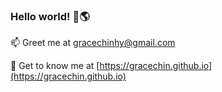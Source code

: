 ### Hello world! 👋🌎

📫 Greet me at gracechinhy@gmail.com

🔭 Get to know me at [https://gracechin.github.io](https://gracechin.github.io)
